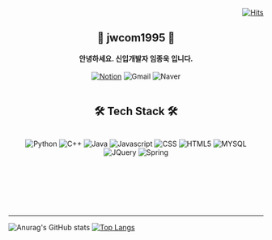  <div align=right>
	
[![Hits](https://hits.seeyoufarm.com/api/count/incr/badge.svg?url=https%3A%2F%2Fgithub.com%2Fjwcom1995%2Fhit-counter&count_bg=%233D71C8&title_bg=%23555555&icon=&icon_color=%23E7E7E7&title=hits&edge_flat=false)](https://hits.seeyoufarm.com)
	
</div>
<div align="center">
 <h2>🌱 jwcom1995 🌱</h2>
 <b>안녕하세요. 신입개발자 임종욱 입니다.</b> <br><br>
 <a href="https://www.notion.so/s-Notion-e387ead994d74f80ad18d9ccf473648e"><img alt="Notion" src ="https://img.shields.io/badge/Notion-000000.svg?&style=flat&logo=Notion&logoColor=white"/></a>
 <img alt="Gmail" src ="https://img.shields.io/badge/95god95@gmail.com-EA4335.svg?&style=flat&logo=Gmail&logoColor=white"/>
  <img alt="Naver" src ="https://img.shields.io/badge/jwcom1995@naver.com-03C75A.svg?&style=flat&logo=Naver&logoColor=white"/>
 <br><br>
  <h2> 🛠 Tech Stack 🛠 </h2><br>
<img alt="Python" src ="https://img.shields.io/badge/Python-3776AB.svg?&style=flat&logo=Python&logoColor=white"/>
<img alt="C++" src ="https://img.shields.io/badge/C++-00599C.svg?&style=flat&logo=c++&logoColor=white"/>
<img alt="Java" src ="https://img.shields.io/badge/Java-007396.svg?&style=flat&logo=Java&logoColor=white"/>
<img alt="Javascript" src ="https://img.shields.io/badge/JavaScript-F7DF1E.svg?&style=flat&logo=JavaScript&logoColor=white"/>
<img alt="CSS" src ="https://img.shields.io/badge/CSS3-1572B6.svg?&style=flat&logo=CSS3&logoColor=white"/>
<img alt="HTML5" src ="https://img.shields.io/badge/HTML5-E34F26.svg?&style=flat&logo=HTML5&logoColor=white"/>
<img alt="MYSQL" src ="https://img.shields.io/badge/MYSQL-4479A1.svg?&style=flat&logo=MYSQL&logoColor=white"/>
<img alt="JQuery" src ="https://img.shields.io/badge/JQuery-0769AD.svg?&style=flat&logo=JQuery&logoColor=white"/>
<img alt="Spring" src="https://img.shields.io/badge/Spring-6DB33F.svg?&style=for-the-badge&logo=Spring&logoColor=white">
</div><br><br><br><br><br><br>
<hr>

![Anurag's GitHub stats](https://github-readme-stats.vercel.app/api?username=jwcom1995&count_private=true&include_all_commits=true&show_icons=true) [![Top Langs](https://github-readme-stats.vercel.app/api/top-langs/?username=jwcom1995&layout=compact)](https://github.com/anuraghazra/github-readme-stats)

<!--[![Top Langs](https://github-readme-stats.vercel.app/api/top-langs/?username=jwcom1995&layout=compact&theme=chartreuse-dark)](https://github.com/anuraghazra/github-readme-stats)-->
